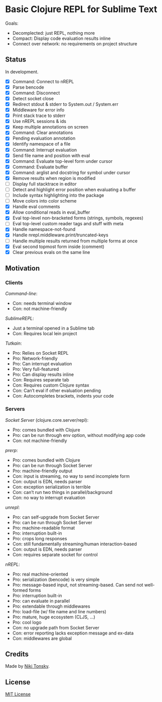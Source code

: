 # Basic Clojure REPL for Sublime Text

Goals:

- Decomplected: just REPL, nothing more
- Compact: Display code evaluation results inline
- Connect over network: no requirements on project structure

## Status

In development.

- [x] Command: Connect to nREPL
- [x] Parse bencode
- [x] Command: Disconnect
- [x] Detect socket close
- [x] Redirect stdout & stderr to System.out / System.err
- [x] Middleware for error info
- [x] Print stack trace to stderr
- [x] Use nREPL sessions & ids
- [x] Keep multiple annotations on screen
- [x] Command: Clear annotations
- [x] Pending evaluation annotation
- [x] Identify namespace of a file
- [x] Command: Interrupt evaluation
- [x] Send file name and position with eval
- [x] Command: Evaluate top-level form under cursor
- [x] Command: Evaluate buffer
- [x] Command: arglist and docstring for symbol under cursor
- [x] Remove results when region is modified
- [ ] Display full stacktrace in editor
- [ ] Detect and highlight error position when evaluating a buffer
- [ ] Include syntax highlighting into the package
- [ ] Move colors into color scheme
- [x] Handle eval comments
- [x] Allow conditional reads in eval_buffer
- [x] Eval top-level non-bracketed forms (strings, symbols, regexes)
- [ ] Eval top-level custom reader tags and stuff with meta
- [x] Handle namespace-not-found
- [x] Handle nrepl.middleware.print/truncated-keys
- [ ] Handle multiple results returned from multiple forms at once
- [x] Eval second topmost form inside (comment)
- [x] Clear previous evals on the same line

## Motivation

### Clients

*Command-line*:

- Con: needs terminal window
- Con: not machine-friendly

*SublimeREPL*:

- Just a terminal opened in a Sublime tab
- Con: Requires local lein project

*Tutkain*:

- Pro: Relies on Socket REPL
- Pro: Network-friendly
- Pro: Can interrupt evaluation
- Pro: Very full-featured
- Pro: Can display results inline
- Con: Requires separate tab
- Con: Requires custom Clojure syntax
- Con: Can’t eval if other evaluation pending
- Con: Autocompletes brackets, indents your code

### Servers

*Socket Server* (clojure.core.server/repl):

- Pro: comes bundled with Clojure
- Pro: can be run through env option, without modifying app code
- Con: not machine-friendly

*prerp*:

- Pro: comes bundled with Clojure
- Pro: can be run through Socket Server
- Pro: machine-friendly output
- Con: input is streaming, no way to send incomplete form
- Con: output is EDN, needs parser
- Con: exception serialization is terrible
- Con: can’t run two things in parallel/background
- Con: no way to interrupt evaluation

*unrepl*:

- Pro: can self-upgrade from Socket Server
- Pro: can be run through Socket Server
- Pro: machine-readable format
- Pro: interruption built-in
- Pro: crops long responses
- Con: still fundamentally streaming/human interaction-based
- Con: output is EDN, needs parser
- Con: requires separate socket for control

*nREPL*:

- Pro: real machine-oriented
- Pro: serialization (bencode) is very simple
- Pro: message-based input, not streaming-based. Can send not well-formed forms
- Pro: interruption built-in
- Pro: can evaluate in parallel
- Pro: extendable through middlewares
- Pro: load-file (w/ file name and line numbers)
- Pro: mature, huge ecosystem (CLJS, ...)
- Pro: cool logo
- Con: no upgrade path from Socket Server
- Con: error reporting lacks exception message and ex-data
- Con: middlewares are global

## Credits

Made by [Niki Tonsky](https://twitter.com/nikitonsky).

## License

[MIT License](./LICENSE.txt)

